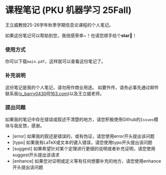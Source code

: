 # 课程笔记 (PKU 机器学习 25Fall)

王立威教授25-26学年秋季学期信息论课程的个人笔记。 

如果这份笔记可以帮助到您，我倍感荣幸~！也请您顺手给个**star**:star2:！

### 使用方式 
你可以下载`main.pdf`，这样就可以查看这份笔记了。

### 补充说明
这份笔记是我的个人笔记，请勿用作商业用途。 如要外传，请务必事先通过邮件联系我(x_barry0430@163.com)以及王立威老师。 

### 提出问题
如果我的笔记中存在错误或叙述不清楚的地方，请您积极使用Github的`Issues`模块与我反馈，感谢。

- [error] 如果我的叙述是错误的，或有伪证，请您使用error开头提出该问题
- [typo] 如果我有LaTeX或文本的键入错误，请您使用typo开头提出该问题
- [suggest] 如果希望针对某个定理进行更细的说明或者补充证明，请您使用suggest开头提出该请求
- [enhance] 如果您对证明或定义等有任何想要补充的地方，请您使用enhance开头提出该问题
